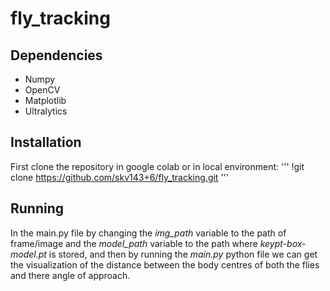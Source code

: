 # fly_tracking

## Dependencies
* Numpy
* OpenCV
* Matplotlib
* Ultralytics

## Installation
First clone the repository in google colab or in local environment:
'''
  !git clone https://github.com/skv143+6/fly_tracking.git
'''

## Running
In the main.py file by changing the *img_path* variable to the path of frame/image and the *model_path* variable to the path where *keypt-box-model.pt* is stored, and then by running the *main.py* python file we can get the visualization of the distance between the body centres of both the flies and there angle of approach.
